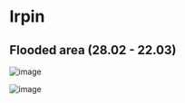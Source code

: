 
# Irpin 

## Flooded area (28.02 - 22.03)

![image](https://user-images.githubusercontent.com/34960418/159656050-01cc754d-1f3e-4049-9576-e4f07f905282.png)

![image](https://user-images.githubusercontent.com/34960418/159656265-ede2e86d-f5c5-4270-b8fe-2a32bb7eb640.png)

